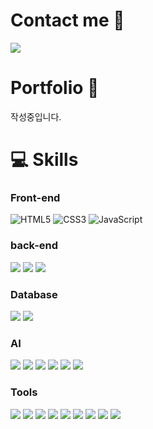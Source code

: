 <!--
**JinYeong95/JinYeong95** is a ✨ _special_ ✨ repository because its `README.md` (this file) appears on your GitHub profile.

Here are some ideas to get you started:

- 🔭 I’m currently working on ...
- 🌱 I’m currently learning ...
- 👯 I’m looking to collaborate on ...
- 🤔 I’m looking for help with ...
- 💬 Ask me about ...
- 📫 How to reach me: ...
- 😄 Pronouns: ...
- ⚡ Fun fact: ...
-->


<div align=left><h1>Contact me 👋</h1></div>
 <a href="mailto:tealroad@naver.com"><img src="https://img.shields.io/badge/tealroad@naver.com-EA4335?style=flat-square&logo=Gmail&logoColor=black"/></a>

<div align=left><h1>Portfolio 📗</h1></div>
작성중입니다.

<div align=left><h1>💻 Skills</h1></div>

<div align=left> 
  
### Front-end

![HTML5](https://img.shields.io/badge/html5-E34F26?style=for-the-badge&logo=html5&logoColor=white)
![CSS3](https://img.shields.io/badge/css-1572B6?style=for-the-badge&logo=css3&logoColor=white)
![JavaScript](https://img.shields.io/badge/javascript-F7DF1E?style=for-the-badge&logo=javascript&logoColor=black)

### back-end

  <img src="https://img.shields.io/badge/node.js-339933?style=for-the-badge&logo=Node.js&logoColor=white">
  <img src="https://img.shields.io/badge/flask-000000?style=for-the-badge&logo=flask&logoColor=white">
  <img src="https://img.shields.io/badge/FastAPI-009688?style=for-the-badge&logo=fastapi&logoColor=4479A1">

  
### Database

  <img src="https://img.shields.io/badge/mysql-4479A1?style=for-the-badge&logo=mysql&logoColor=white"> 
  <img src="https://img.shields.io/badge/mongoDB-47A248?style=for-the-badge&logo=MongoDB&logoColor=white">
 
  
### AI

  <img src="https://img.shields.io/badge/Pandas-1E90FF?style=for-the-badge&logo=pandas&logoColor=white">
  <img src="https://img.shields.io/badge/numpy-7FFFD4?style=for-the-badge&logo=numpy&logoColor=white">
  <img src="https://img.shields.io/badge/Scikit Learn-F7931E?style=for-the-badge&logo=scikitlearn&logoColor=white">
  <img src="https://img.shields.io/badge/OpenCV-5C3EE8?style=for-the-badge&logo=opencv&logoColor=white">
  <img src="https://img.shields.io/badge/PyTorch-EE4C2C?style=for-the-badge&logo=pytorch&logoColor=white">
  <img src="https://img.shields.io/badge/YOLO-00FFFF?style=for-the-badge&logo=yolo&logoColor=white">

### Tools

  <img src="https://img.shields.io/badge/github-181717?style=for-the-badge&logo=github&logoColor=white">
  <img src="https://img.shields.io/badge/git-F05032?style=for-the-badge&logo=git&logoColor=white">

  <img src="https://img.shields.io/badge/Notion-b4f5bd?style=for-the-badge&logo=Notion&logoColor=black" style="max-width: 100%;">
  <img src="https://img.shields.io/badge/Git-blue?style=for-the-badge&logo=Git&logoColor=F05032" style="max-width: 100%;">
  <img src="https://img.shields.io/badge/Slack-4A154B?style=for-the-badge&logo=Slack&amp;logoColor=white" style="max-width: 100%;">
  <img src="https://img.shields.io/badge/Discord-5865F2?style=for-the-badge&logo=Discord&amp;logoColor=white" style="max-width: 100%;">
  <img src="https://img.shields.io/badge/pyCharm-000000?style=for-the-badge&logo=pycharm&amp;logoColor=white" style="max-width: 100%;">
  <img src="https://img.shields.io/badge/jupyter-F37626?style=for-the-badge&logo=jupyter&amp;logoColor=white" style="max-width: 100%;">
  <img src="https://img.shields.io/badge/VScode-007ACC?style=for-the-badge&logo=visualstudiocode&amp;logoColor=white" style="max-width: 100%;">


</div>
